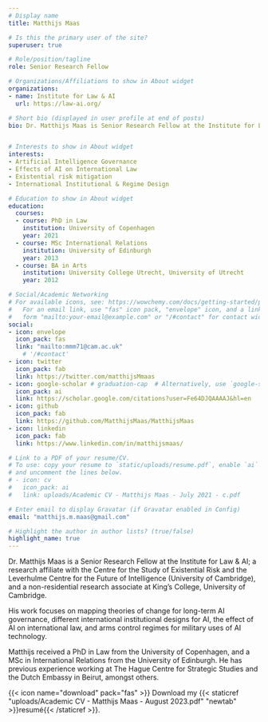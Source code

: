 ```yaml
---
# Display name
title: Matthijs Maas

# Is this the primary user of the site?
superuser: true

# Role/position/tagline
role: Senior Research Fellow

# Organizations/Affiliations to show in About widget
organizations:
- name: Institute for Law & AI 
  url: https://law-ai.org/

# Short bio (displayed in user profile at end of posts)
bio: Dr. Matthijs Maas is Senior Research Fellow at the Institute for Law & AI, working on adaptive global governance approaches for AI.   


# Interests to show in About widget
interests:
- Artificial Intelligence Governance
- Effects of AI on International Law
- Existential risk mitigation
- International Institutional & Regime Design

# Education to show in About widget
education:
  courses:
  - course: PhD in Law 
    institution: University of Copenhagen
    year: 2021
  - course: MSc International Relations
    institution: University of Edinburgh
    year: 2013
  - course: BA in Arts 
    institution: University College Utrecht, University of Utrecht
    year: 2012

# Social/Academic Networking
# For available icons, see: https://wowchemy.com/docs/getting-started/page-builder/#icons
#   For an email link, use "fas" icon pack, "envelope" icon, and a link in the
#   form "mailto:your-email@example.com" or "/#contact" for contact widget.
social:
- icon: envelope
  icon_pack: fas
  link: "mailto:mmm71@cam.ac.uk"
    # '/#contact'
- icon: twitter
  icon_pack: fab
  link: https://twitter.com/matthijsMmaas
- icon: google-scholar # graduation-cap  # Alternatively, use `google-scholar` icon from `ai` icon pack
  icon_pack: ai
  link: https://scholar.google.com/citations?user=Fe64DJQAAAAJ&hl=en
- icon: github
  icon_pack: fab
  link: https://github.com/MatthijsMaas/MatthijsMaas
- icon: linkedin
  icon_pack: fab
  link: https://www.linkedin.com/in/matthijsmaas/

# Link to a PDF of your resume/CV.
# To use: copy your resume to `static/uploads/resume.pdf`, enable `ai` icons in `params.toml`, 
# and uncomment the lines below.
# - icon: cv
#   icon_pack: ai
#   link: uploads/Academic CV - Matthijs Maas - July 2021 - c.pdf

# Enter email to display Gravatar (if Gravatar enabled in Config)
email: "matthijs.m.maas@gmail.com"

# Highlight the author in author lists? (true/false)
highlight_name: true
---
```


Dr. Matthijs Maas is a Senior Research Fellow at the Institute for Law & AI; a research affiliate with the Centre for the Study of Existential Risk and the Leverhulme Centre for the Future of Intelligence (University of Cambridge), and a non-residential research associate at King’s College, University of Cambridge.

His work focuses on mapping theories of change for long-term AI governance, different international institutional designs for AI, the effect of AI on international law, and arms control regimes for military uses of AI technology. 

Matthijs received a PhD in Law from the University of Copenhagen, and a MSc in International Relations from the University of Edinburgh. He has previous experience working at The Hague Centre for Strategic Studies and the Dutch Embassy in Beirut, amongst others. 


{{< icon name="download" pack="fas" >}} Download my {{< staticref "uploads/Academic CV - Matthijs Maas - August 2023.pdf" "newtab" >}}resumé{{< /staticref >}}.

